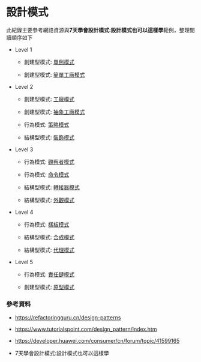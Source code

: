 # 設計模式

此紀錄主要參考網路資源與**7天學會設計模式:設計模式也可以這樣學**範例，整理閱讀順序如下

- Level 1

    - 創建型模式: [單例模式](./CreationalPatterns/Singleton/README.md)

    - 創建型模式: [簡單工廠模式](./CreationalPatterns/SimpleFactory/README.md)

- Level 2

    - 創建型模式: [工廠模式](./CreationalPatterns/Factory/README.md)

    - 創建型模式: [抽象工廠模式](./CreationalPatterns/AbstractFactory/README.md)

    - 行為模式: [策略模式](./BehavioralPatterns/Strategy/README.md)

    - 結構型模式: [裝飾模式](./StructuralPatterns/Decorator/README.md)

- Level 3

    - 行為模式: [觀察者模式](./BehavioralPatterns/Observer/README.md)

    - 行為模式: [命令模式](./BehavioralPatterns/Command/README.md)

    - 結構型模式: [轉接器模式](./StructuralPatterns/Adapter/README.md)

    - 結構型模式: [外觀模式](./StructuralPatterns/Facade/README.md)

- Level 4

    - 行為模式: [樣板模式](./BehavioralPatterns/Template/README.md)

    - 結構型模式: [合成模式](./StructuralPatterns/Composite/README.md)

    - 結構型模式: [代理模式]()

- Level 5

    - 行為模式: [責任鏈模式]()

    - 創建型模式: [原型模式]()

### 參考資料

- https://refactoringguru.cn/design-patterns

- https://www.tutorialspoint.com/design_pattern/index.htm

- https://developer.huawei.com/consumer/cn/forum/topic/41599165

- 7天學會設計模式:設計模式也可以這樣學

